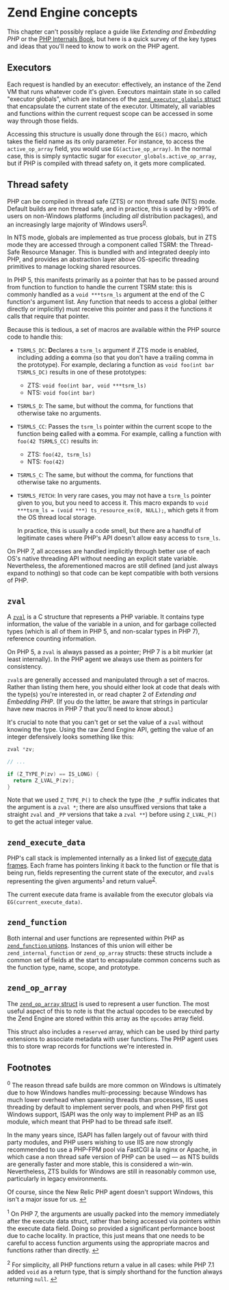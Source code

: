 # Zend Engine concepts

This chapter can't possibly replace a guide like _Extending and Embedding PHP_ or the [PHP Internals Book](http://www.phpinternalsbook.com/), but here is a quick survey of the key types and ideas that you'll need to know to work on the PHP agent.

## Executors

Each request is handled by an executor: effectively, an instance of the Zend VM that runs whatever code it's given. Executors maintain state in so called "executor globals", which are instances of the [`zend_executor_globals` struct](https://php-lxr.adamharvey.name/source/search?q=&defs=_zend_executor_globals&refs=&path=&hist=&type=&project=PHP-5.2&project=PHP-5.3&project=PHP-5.4&project=PHP-5.5&project=PHP-5.6&project=PHP-7.0&project=PHP-7.1&project=master) that encapsulate the current state of the executor. Ultimately, all variables and functions within the current request scope can be accessed in some way through those fields.

Accessing this structure is usually done through the `EG()` macro, which takes the field name as its only parameter. For instance, to access the `active_op_array` field, you would use `EG(active_op_array)`. In the normal case, this is simply syntactic sugar for `executor_globals.active_op_array`, but if PHP is compiled with thread safety on, it gets more complicated.

## Thread safety

PHP can be compiled in thread safe (ZTS) or non thread safe (NTS) mode. Default builds are non thread safe, and in practice, this is used by >99% of users on non-Windows platforms (including _all_ distribution packages), and an increasingly large majority of Windows users<sup id="a0">[0](#f0)</sup>.

In NTS mode, globals are implemented as true process globals, but in ZTS mode they are accessed through a component called TSRM: the Thread-Safe Resource Manager. This is bundled with and integrated deeply into PHP, and provides an abstraction layer above OS-specific threading primitives to manage locking shared resources.

In PHP 5, this manifests primarily as a pointer that has to be passed around from function to function to handle the current TSRM state: this is commonly handled as a `void ***tsrm_ls` argument at the end of the C function's argument list. Any function that needs to access a global (either directly or implicitly) must receive this pointer and pass it the functions it calls that require that pointer.

Because this is tedious, a set of macros are available within the PHP source code to handle this:

* `TSRMLS_DC`: **D**eclares a `tsrm_ls` argument if ZTS mode is enabled, including adding a **c**omma (so that you don't have a trailing comma in the prototype). For example, declaring a function as `void foo(int bar TSRMLS_DC)` results in one of these prototypes:
  * ZTS: `void foo(int bar, void ***tsrm_ls)`
  * NTS: `void foo(int bar)`

* `TSRMLS_D`: The same, but without the comma, for functions that otherwise take no arguments.

* `TSRMLS_CC`: Passes the `tsrm_ls` pointer within the current scope to the function being **c**alled with a **c**omma. For example, calling a function with `foo(42 TSRMLS_CC)` results in:
  * ZTS: `foo(42, tsrm_ls)`
  * NTS: `foo(42)`

* `TSRMLS_C`: The same, but without the comma, for functions that otherwise take no arguments.

* `TSRMLS_FETCH`: In very rare cases, you may not have a `tsrm_ls` pointer given to you, but you need to access it. This macro expands to `void ***tsrm_ls = (void ***) ts_resource_ex(0, NULL);`, which gets it from the OS thread local storage.

    In practice, this is usually a code smell, but there are a handful of legitimate cases where PHP's API doesn't allow easy access to `tsrm_ls`.

On PHP 7, all accesses are handled implicitly through better use of each OS's native threading API without needing an explicit state variable. Nevertheless, the aforementioned macros are still defined (and just always expand to nothing) so that code can be kept compatible with both versions of PHP.

## `zval`

A [`zval`](https://php-lxr.adamharvey.name/source/search?q=&defs=_zval_struct&refs=&path=&hist=&type=&project=PHP-5.2&project=PHP-5.3&project=PHP-5.4&project=PHP-5.5&project=PHP-5.6&project=PHP-7.0&project=PHP-7.1&project=master) is a C structure that represents a PHP variable. It contains type information, the value of the variable in a union, and for garbage collected types (which is all of them in PHP 5, and non-scalar types in PHP 7), reference counting information.

On PHP 5, a `zval` is always passed as a pointer; PHP 7 is a bit murkier (at least internally). In the PHP agent we always use them as pointers for consistency.

`zval`s are generally accessed and manipulated through a set of macros. Rather than listing them here, you should either look at code that deals with the type(s) you're interested in, or read chapter 2 of _Extending and Embedding PHP_. (If you do the latter, be aware that strings in particular have new macros in PHP 7 that you'll need to know about.)

It's crucial to note that you can't get or set the value of a `zval` without knowing the type. Using the raw Zend Engine API, getting the value of an integer defensively looks something like this:

```c
zval *zv;

// ...

if (Z_TYPE_P(zv) == IS_LONG) {
  return Z_LVAL_P(zv);
}
```

Note that we used `Z_TYPE_P()` to check the type (the `_P` suffix indicates that the argument is a `zval *`; there are also unsuffixed versions that take a straight `zval` and `_PP` versions that take a `zval **`) before using `Z_LVAL_P()` to get the actual integer value.

## `zend_execute_data`

PHP's call stack is implemented internally as a linked list of [execute data frames](https://php-lxr.adamharvey.name/source/search?q=&defs=_zend_execute_data&refs=&path=&hist=&type=&project=PHP-5.2&project=PHP-5.3&project=PHP-5.4&project=PHP-5.5&project=PHP-5.6&project=PHP-7.0&project=PHP-7.1&project=master). Each frame has pointers linking it back to the function or file that is being run, fields representing the current state of the executor, and `zval`s representing the given arguments<sup id="a1">[1](#f1)</sup> and return value<sup id="a2">[2](#f2)</sup>.

The current execute data frame is available from the executor globals via `EG(current_execute_data)`.

## `zend_function`

Both internal and user functions are represented within PHP as [`zend_function` unions](https://php-lxr.adamharvey.name/source/search?q=&defs=_zend_function&refs=&path=&hist=&type=&project=PHP-5.2&project=PHP-5.3&project=PHP-5.4&project=PHP-5.5&project=PHP-5.6&project=PHP-7.0&project=PHP-7.1&project=master). Instances of this union will either be `zend_internal_function` or `zend_op_array` structs: these structs include a common set of fields at the start to encapsulate common concerns such as the function type, name, scope, and prototype.

## `zend_op_array`

The [`zend_op_array` struct](https://php-lxr.adamharvey.name/source/search?q=&defs=_zend_op_array&refs=&path=&hist=&type=&project=PHP-5.2&project=PHP-5.3&project=PHP-5.4&project=PHP-5.5&project=PHP-5.6&project=PHP-7.0&project=PHP-7.1&project=master) is used to represent a user function. The most useful aspect of this to note is that the actual opcodes to be executed by the Zend Engine are stored within this array as the `opcodes` array field.

This struct also includes a `reserved` array, which can be used by third party extensions to associate metadata with user functions. The PHP agent uses this to store wrap records for functions we're interested in.

## Footnotes

<sup id="f0">0</sup> The reason thread safe builds are more common on Windows is ultimately due to how Windows handles multi-processing: because Windows has much lower overhead when spawning threads than processes, IIS uses threading by default to implement server pools, and when PHP first got Windows support, ISAPI was the only way to implement PHP as an IIS module, which meant that PHP had to be thread safe itself.

In the many years since, ISAPI has fallen largely out of favour with third party modules, and PHP users wishing to use IIS are now strongly recommended to use a PHP-FPM pool via FastCGI à la nginx or Apache, in which case a non thread safe version of PHP can be used — as NTS builds are generally faster and more stable, this is considered a win-win. Nevertheless, ZTS builds for Windows are still in reasonably common use, particularly in legacy environments.

Of course, since the New Relic PHP agent doesn't support Windows, this isn't a major issue for us. [↩](#a0)

<sup id="f1">1</sup> On PHP 7, the arguments are usually packed into the memory immediately after the execute data struct, rather than being accessed via pointers within the execute data field. Doing so provided a significant performance boost due to cache locality. In practice, this just means that one needs to be careful to access function arguments using the appropriate macros and functions rather than directly. [↩](#a1)

<sup id="f2">2</sup> For simplicity, all PHP functions return a value in all cases: while PHP 7.1 added `void` as a return type, that is simply shorthand for the function always returning `null`. [↩](#a2)
